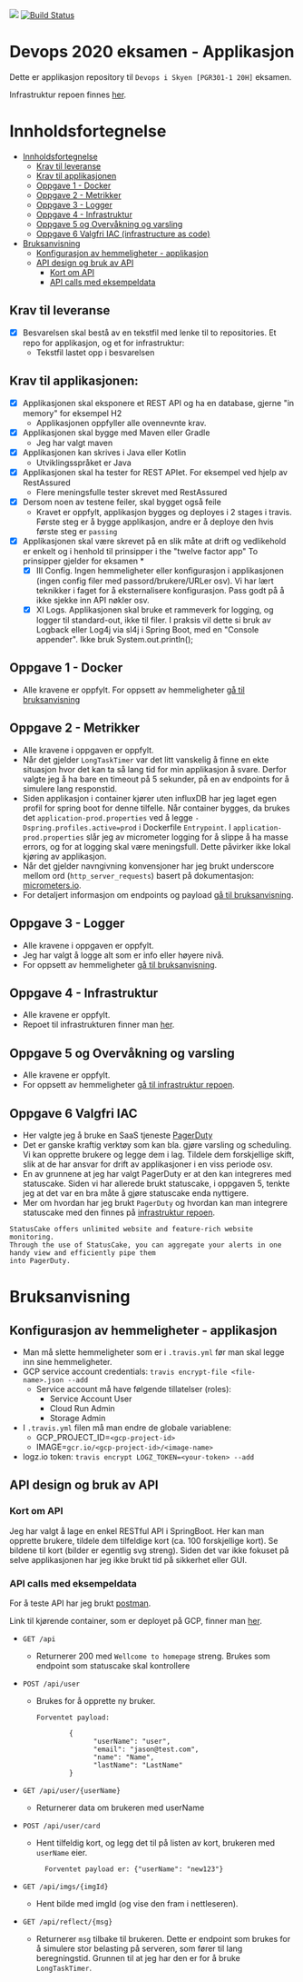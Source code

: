 <a href="https://www.statuscake.com" title="Website Uptime Monitoring"><img src="https://app.statuscake.com/button/index.php?Track=5743819&Days=1&Design=1" /></a>
[![Build Status](https://travis-ci.com/guberArmin/devops-exam.svg?token=m6BpjWymm3UWnZ6QxDwC&branch=main)](https://travis-ci.com/guberArmin/devops-exam)


# Devops 2020 eksamen - Applikasjon
Dette er applikasjon repository til `Devops i Skyen [PGR301-1 20H]` eksamen.

Infrastruktur repoen finnes [her](https://github.com/guberArmin/eksamen-infrastructure).

# Innholdsfortegnelse
- [Innholdsfortegnelse](#innholdsfortegnelse)
  * [Krav til leveranse](#krav-til-leveranse)
  * [Krav til applikasjonen](#krav-til-applikasjonen)
  * [Oppgave 1 - Docker](#oppgave-1---docker)
  * [Oppgave 2 - Metrikker](#oppgave-2---metrikker)
  * [Oppgave 3 - Logger](#oppgave-3---logger)
  * [Oppgave 4 - Infrastruktur](#oppgave-4---infrastruktur)
  * [Oppgave 5 og Overvåkning og varsling](#oppgave-5-og-overvåkning-og-varsling)
  * [Oppgave 6 Valgfri IAC (infrastructure as code)](#oppgave-6-valgfri-iac)
- [Bruksanvisning](#bruksanvisning)
  * [Konfigurasjon av hemmeligheter - applikasjon](#konfigurasjon-av-hemmeligheter---applikasjon)
  * [API design og bruk av API](#api-design-og-bruk-av-api)
    * [Kort om API](#kort-om-api)
    * [API calls med eksempeldata](#api-calls-med-eksempeldata)
    

## Krav til leveranse
- [x] Besvarelsen skal bestå av en tekstfil med lenke til to repositories. Et repo for applikasjon, og et for infrastruktur:
    - Tekstfil lastet opp i besvarelsen

## Krav til applikasjonen:
- [x] Applikasjonen skal eksponere et REST API og ha en database, gjerne "in memory" for eksempel H2
    - Applikasjonen oppfyller alle ovennevnte krav.
- [x] Applikasjonen skal bygge med Maven eller Gradle 
    - Jeg har valgt maven
- [x] Applikasjonen kan skrives i Java eller Kotlin
    - Utviklingsspråket er Java
- [x] Applikasjonen skal ha tester for REST APIet. For eksempel ved hjelp av RestAssured
    - Flere meningsfulle tester skrevet med RestAssured
- [x] Dersom noen av testene feiler, skal bygget også feile
    - Kravet er oppfylt, applikasjon bygges og deployes i 2 stages i travis. Første steg er å bygge applikasjon, andre er å 
    deploye den hvis første steg er `passing` 
- [x] Applikasjonen skal være skrevet på en slik måte at drift og vedlikehold er enkelt og i henhold til prinsipper i the "twelve factor app"
To prinsipper gjelder for eksamen *
     - [x] III Config. Ingen hemmeligheter eller konfigurasjon i applikasjonen (ingen config filer med passord/brukere/URLer osv). 
     Vi har lært teknikker i faget for å eksternalisere konfigurasjon. Pass godt på å ikke sjekke inn API nøkler osv.
     - [x] XI Logs. Applikasjonen skal bruke et rammeverk for logging, og logger til standard-out,
ikke til filer. I praksis vil dette si bruk av Logback eller Log4j via sl4j i Spring Boot, med en
"Console appender". Ikke bruk System.out.println();
## Oppgave 1 - Docker
 - Alle kravene er oppfylt.
 For oppsett av hemmeligheter [gå til bruksanvisning](#bruksanvisning)

## Oppgave 2 - Metrikker
- Alle kravene i oppgaven er oppfylt. 
- Når det gjelder `LongTaskTimer` var det litt vanskelig å finne en ekte situasjon hvor det kan ta så 
lang tid for min applikasjon å svare.
Derfor valgte jeg å ha bare en timeout på 5 sekunder, på en av endpoints for å 
simulere lang responstid.
- Siden applikasjon i container kjører uten influxDB har jeg laget egen profil for spring boot for 
denne tilfelle. Når container bygges, da brukes det `application-prod.properties` ved å legge 
`-Dspring.profiles.active=prod` i Dockerfile `Entrypoint`. I `application-prod.properties` slår jeg av 
micrometer logging for å slippe å ha masse errors, og for at logging skal være meningsfull. Dette påvirker ikke
lokal kjøring av applikasjon.
- Når det gjelder navngivning konvensjoner har jeg brukt underscore mellom ord  (`http_server_requests`) 
basert på dokumentasjon: [micrometers.io](https://micrometer.io/docs/concepts#_naming_meters).
- For detaljert informasjon om endpoints og payload [gå til bruksanvisning](#api-calls-med-eksempeldata).

## Oppgave 3 - Logger
 - Alle kravene i oppgaven er oppfylt. 
 - Jeg har valgt å logge alt som er info eller høyere nivå.
 - For oppsett av hemmeligheter [gå til bruksanvisning](#Bruksanvisning).

## Oppgave 4 - Infrastruktur
 - Alle kravene er oppfylt.
 - Repoet til infrastrukturen finner man [her](https://github.com/guberArmin/eksamen-infrastructure).

## Oppgave 5 og Overvåkning og varsling
 - Alle kravene er oppfylt.  
 - For oppsett av hemmeligheter [gå til infrastruktur repoen](https://github.com/guberArmin/eksamen-infrastructure##konfigurasjon-av-hemmeligheter---infrastruktur).

## Oppgave 6 Valgfri IAC
- Her valgte jeg å bruke en SaaS tjeneste [PagerDuty](https://www.pagerduty.com/)
- Det er ganske kraftig verktøy som kan bla. gjøre varsling og scheduling. Vi kan opprette brukere og legge dem
 i lag. Tildele dem forskjellige skift, slik at de har ansvar for drift av applikasjoner i en viss periode osv.
- En av grunnene at jeg har valgt PagerDuty er at den kan integreres med statuscake.
Siden vi har allerede brukt statuscake, i oppgaven 5, tenkte jeg at det var en bra måte å gjøre statuscake enda nyttigere.
- Mer om hvordan har jeg brukt  `PagerDuty` og hvordan
kan man integrere statuscake med den finnes på [infrastruktur repoen](https://github.com/guberArmin/eksamen-infrastructure#pagerduty).
 
 ```
StatusCake offers unlimited website and feature-rich website monitoring. 
Through the use of StatusCake, you can aggregate your alerts in one handy view and efficiently pipe them 
into PagerDuty.
```
# Bruksanvisning

## Konfigurasjon av hemmeligheter - applikasjon

- Man må slette hemmeligheter som er i `.travis.yml` før man skal legge inn sine hemmeligheter.
- GCP service account credentials: `travis encrypt-file <file-name>.json --add`
    - Service account må have følgende tillatelser (roles):
         - Service Account User
         - Cloud Run Admin
         - Storage Admin
- I `.travis.yml` filen må man endre de globale variablene:
    - GCP_PROJECT_ID=`<gcp-project-id>`
    - IMAGE=`gcr.io/<gcp-project-id>/<image-name>`
- logz.io token: `travis encrypt LOGZ_TOKEN=<your-token> --add`

## API design og bruk av API

### Kort om API
Jeg har valgt å lage en enkel RESTful API i SpringBoot. Her kan man opprette brukere, tildele dem
tilfeldige kort (ca. 100 forskjellige kort). Se bildene til kort (bilder er 
egentlig svg streng). Siden det var ikke fokuset på selve applikasjonen har jeg
ikke brukt tid på sikkerhet eller GUI.

### API calls med eksempeldata

For å teste API har jeg brukt [postman](https://www.postman.com/).

Link til kjørende container, som er deployet på GCP, finner man [her](https://container-runner-tdb5q4snla-uc.a.run.app/api).

- `GET /api`
    - Returnerer 200 med `Wellcome to homepage` streng. Brukes som endpoint som
    statuscake skal kontrollere
    
- `POST /api/user`
    - Brukes for å opprette ny bruker.
      
          Forventet payload:          
                    
                  {
                        "userName": "user",
                        "email": "jason@test.com",
                        "name": "Name",
                        "lastName": "LastName"
                  }
          
- `GET /api/user/{userName}`
    - Returnerer data om brukeren med userName

- `POST /api/user/card`
    - Hent tilfeldig kort, og legg det til på listen av kort, brukeren med 
     `userName` eier.
    
            Forventet payload er: {"userName": "new123"}


- `GET /api/imgs/{imgId}`
    - Hent bilde med imgId (og vise den fram i nettleseren).

- `GET /api/reflect/{msg}`
    - Returnerer `msg` tilbake til brukeren.
      Dette er endpoint som brukes for å simulere stor belasting på serveren,
      som fører til lang beregningstid. Grunnen til at jeg har den er for å
      bruke `LongTaskTimer`. 